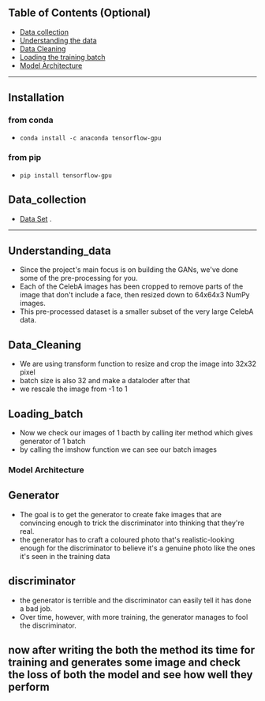 
## Table of Contents (Optional)

- [Data collection](#Data_collection)
- [Understanding the data](#Understanding_data)
- [Data Cleaning](#Data_Cleaning)
- [Loading the training batch](#Loading_batch)
- [Model Architecture](#Model_Architecture)

---


## Installation
### from conda
- `conda install -c anaconda tensorflow-gpu` 
### from pip
- `pip install tensorflow-gpu` 

## Data_collection
- <a href="https://s3.amazonaws.com/video.udacity-data.com/topher/2018/November/5be7eb6f_processed-celeba-small/processed-celeba-small.zip" target="_blank">Data Set</a> .

---

## Understanding_data
- Since the project's main focus is on building the GANs, we've done some of the pre-processing for you.
- Each of the CelebA images has been cropped to remove parts of the image that don't include a face, then resized down to 64x64x3 NumPy images. 
- This pre-processed dataset is a smaller subset of the very large CelebA data.

## Data_Cleaning
- We are using transform function to resize and crop the image into 32x32 pixel
- batch size is also 32 and make a dataloder after that
- we rescale the image from -1 to 1

## Loading_batch
- Now we check our images of 1 bacth by calling iter method which gives generator of 1 batch
- by calling the imshow function we can see our batch images

### Model Architecture
##  Generator
- The goal is to get the generator to create fake images that are convincing enough to trick the discriminator into thinking that they're real. 
- the generator has to craft a coloured photo that's realistic-looking enough for the discriminator to believe it's a genuine photo like the ones it's seen in the training data

##  discriminator 
- the generator is terrible and the discriminator can easily tell it has done a bad job.
- Over time, however, with more training, the generator manages to fool the discriminator. 

## now after writing the both the method its time for training and generates some image and check the loss of both the model and see how well they perform
